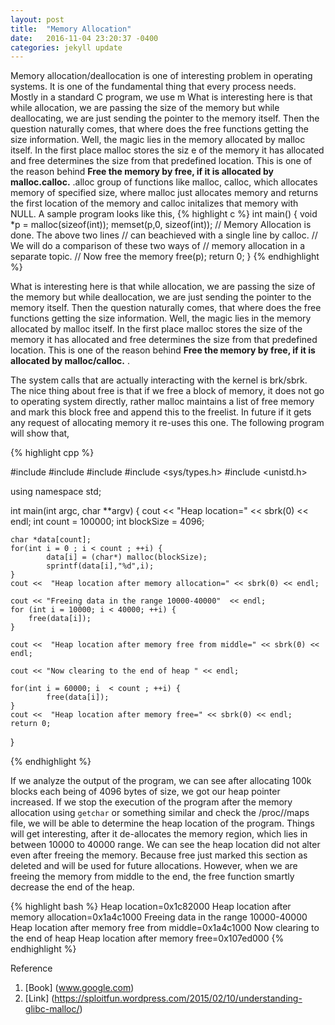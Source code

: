 ```yaml
---
layout: post
title:  "Memory Allocation"
date:   2016-11-04 23:20:37 -0400
categories: jekyll update
---
```

Memory allocation/deallocation is one of interesting problem in operating systems. It is one of the fundamental thing that every process needs. Mostly in a standard C program, we use m
What is interesting here is that while allocation, we are passing the size of the memory but while deallocating, we are just sending the pointer to the memory itself. Then the question naturally comes, that where does the free functions getting the size information. Well, the magic lies in the  memory allocated by malloc itself. In the first place malloc stores the siz	e of the memory it has allocated and free determines the size from that predefined location. This is one of the reason behind **Free the memory by free, if it is allocated by malloc.calloc.** .alloc  group of functions like malloc, calloc, which allocates memory of specified size, where malloc just allocates memory and returns the first location of the memory and calloc initalizes that memory with NULL. A sample program looks like this,
{% highlight c %}
int main()
{
	void *p = malloc(sizeof(int));
	memset(p,0, sizeof(int));
	// Memory Allocation is done. The above two lines
	// can beachieved with a single line by calloc.
	// We will do a comparison of these two ways of
	// memory allocation in a separate topic.
	// Now free the memory
	free(p);
	return 0;
}
{% endhighlight %}

What is interesting here is that while allocation, we are passing the size of the memory but while deallocation, we are just sending the pointer to the memory itself. Then the question naturally comes, that where does the free functions getting the size information. Well, the magic lies in the  memory allocated by malloc itself. In the first place malloc stores the size of the memory it has allocated and free determines the size from that predefined location. This is one of the reason behind **Free the memory by free, if it is allocated by malloc/calloc.** .

The system calls that are actually interacting with the kernel is brk/sbrk. The nice thing about free is that if we free  a block of memory, it does not go to operating system directly, rather malloc maintains a list of free memory and mark this block free and append this to the freelist. In future if it gets any request of allocating memory it re-uses this one. The following program  will show that,

{% highlight cpp %}


#include <iostream>
#include <cstdio>
#include <cstdlib>
#include <sys/types.h>
#include <unistd.h>

using namespace std;

int main(int argc, char **argv)
{
	cout <<  "Heap location=" << sbrk(0) << endl;
	int count  =  100000;
	int blockSize = 4096;

	char *data[count];
	for(int i = 0 ; i < count ; ++i) {
			data[i] = (char*) malloc(blockSize);
			sprintf(data[i],"%d",i);
	}
	cout <<  "Heap location after memory allocation=" << sbrk(0) << endl;

	cout << "Freeing data in the range 10000-40000"  << endl;
	for (int i = 10000; i < 40000; ++i) {
		free(data[i]);
	}

	cout <<  "Heap location after memory free from middle=" << sbrk(0) << endl;

	cout << "Now clearing to the end of heap " << endl;

	for(int i = 60000; i  < count ; ++i) {
			free(data[i]);
	}
	cout <<  "Heap location after memory free=" << sbrk(0) << endl;
	return 0;
}

{% endhighlight %}

If we analyze the output of the program, we can see after allocating 100k blocks each being of 4096 bytes of size, we got our heap pointer increased. If we stop the execution of the program after the memory allocation using `getchar` or something similar and check the /proc/<pid>/maps file, we will be able to determine the heap location of the program. Things will get interesting, after it de-allocates the memory region, which lies in between 10000 to 40000 range. We can see the heap location did not alter even after freeing the memory. Because free just marked this section as deleted and will be used for future allocations. However, when we are freeing the memory from middle to the end, the free function smartly decrease the end of the heap.

{% highlight bash %}
Heap location=0x1c82000
Heap location after memory allocation=0x1a4c1000
Freeing data in the range 10000-40000
Heap location after memory free from middle=0x1a4c1000
Now clearing to the end of heap 
Heap location after memory free=0x107ed000
{% endhighlight %}



Reference
1. [Book] (www.google.com)
2. [Link] (https://sploitfun.wordpress.com/2015/02/10/understanding-glibc-malloc/)

